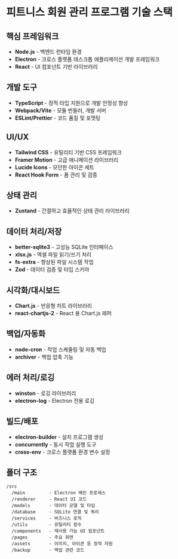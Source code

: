 # 피트니스 회원 관리 프로그램 기술 스택

## 핵심 프레임워크
- **Node.js** - 백엔드 런타임 환경
- **Electron** - 크로스 플랫폼 데스크톱 애플리케이션 개발 프레임워크
- **React** - UI 컴포넌트 기반 라이브러리

## 개발 도구
- **TypeScript** - 정적 타입 지원으로 개발 안정성 향상
- **Webpack/Vite** - 모듈 번들러, 개발 서버
- **ESLint/Prettier** - 코드 품질 및 포맷팅

## UI/UX
- **Tailwind CSS** - 유틸리티 기반 CSS 프레임워크
- **Framer Motion** - 고급 애니메이션 라이브러리
- **Lucide Icons** - 모던한 아이콘 세트
- **React Hook Form** - 폼 관리 및 검증

## 상태 관리
- **Zustand** - 간결하고 효율적인 상태 관리 라이브러리

## 데이터 처리/저장
- **better-sqlite3** - 고성능 SQLite 인터페이스
- **xlsx.js** - 엑셀 파일 읽기/쓰기 처리
- **fs-extra** - 향상된 파일 시스템 작업
- **Zod** - 데이터 검증 및 타입 스키마

## 시각화/대시보드
- **Chart.js** - 반응형 차트 라이브러리
- **react-chartjs-2** - React 용 Chart.js 래퍼

## 백업/자동화
- **node-cron** - 작업 스케줄링 및 자동 백업
- **archiver** - 백업 압축 기능

## 에러 처리/로깅
- **winston** - 로깅 라이브러리
- **electron-log** - Electron 전용 로깅

## 빌드/배포
- **electron-builder** - 설치 프로그램 생성
- **concurrently** - 동시 작업 실행 도구
- **cross-env** - 크로스 플랫폼 환경 변수 설정

## 폴더 구조
```
/src
  /main         - Electron 메인 프로세스
  /renderer     - React UI 코드
  /models       - 데이터 모델 및 타입
  /database     - SQLite 연결 및 쿼리
  /services     - 비즈니스 로직
  /utils        - 유틸리티 함수
  /components   - 재사용 가능 UI 컴포넌트
  /pages        - 주요 화면
  /assets       - 이미지, 아이콘 등 정적 자원
  /backup       - 백업 관련 코드
``` 
